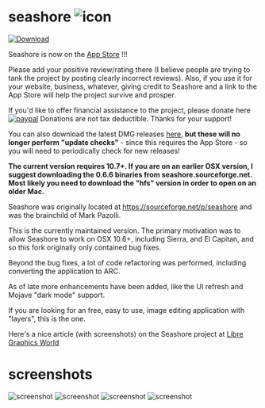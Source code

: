 # seashore ![icon](doc/icon.png)

[![Download](doc/download.png)](https://geo.itunes.apple.com/us/app/seashore/id1448648921?mt=12&app=apps)

Seashore is now on the [App Store](https://geo.itunes.apple.com/us/app/seashore/id1448648921?mt=12&app=apps) !!!

Please add your positive review/rating there (I believe people are trying to tank the project by posting clearly incorrect reviews). Also, if you use it for your website, business, whatever, giving credit to Seashore and a link to the App Store will help the project survive and prosper.

If you'd like to offer financial assistance to the project, please donate here [![paypal](doc/btn_donate_LG.gif)](https://www.paypal.com/cgi-bin/webscr?cmd=_s-xclick&hosted_button_id=TCF29QJ6J653C&source=url) Donations are not tax deductible. Thanks for your support!

You can also download the latest DMG releases [here](https://github.com/robaho/seashore/releases), **but these will no longer perform "update checks"** - since this requires the App Store - so you will need to periodically check for new releases!

**The current version requires 10.7+. If you are on an earlier OSX version, I suggest downloading the 0.6.6 binaries from seashore.sourceforge.net. Most likely you need to download the "hfs" version in order to open on an older Mac.**

Seashore was originally located at https://sourceforge.net/p/seashore and was the brainchild of Mark Pazolli.

This is the currently maintained version. The primary motivation was to allow Seashore to work on OSX 10.6+, including Sierra, and El Capitan, and so this fork originally only contained bug fixes.

Beyond the bug fixes, a lot of code refactoring was performed, including converting the application to ARC.

As of late more enhancements have been added, like the UI refresh and Mojave "dark mode" support.

If you are looking for an free, easy to use, image editing application with "layers", this is the one.

Here's a nice article (with screenshots) on the Seashore project at [Libre Graphics World](https://librearts.org/2019/01/meet-seashore-free-image-editor-for-macos/)

# screenshots
![screenshot](doc/ss1.png)
![screenshot](doc/ss2.png)
![screenshot](doc/screenshot.png)
![screenshot](doc/screenshot2.png)
